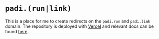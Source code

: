 # `padi.(run|link)`

This is a place for me to create redirects on the `padi.run` and `padi.link` domain. The repository is deployed with [Vercel](http://vercel.com) and relevant docs can be found [here](https://vercel.com/docs/cli#project-configuration/redirects).
